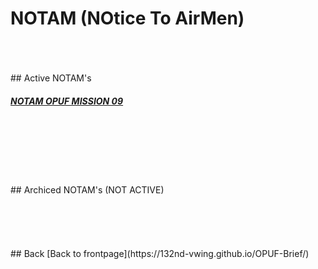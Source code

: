 # NOTAM (NOtice To AirMen)
<br>
<br>
<br>
## Active NOTAM's

##### [NOTAM OPUF MISSION 09](/OPUF-Brief/Docs/NOTAM/NOTAM_09.html)
<br>
<br>
<br>
<br>
<br>
<br>
## Archiced NOTAM's (NOT ACTIVE)
<br>
<br>
<br>
<br>
<br>
<br>
## Back
[Back to frontpage](https://132nd-vwing.github.io/OPUF-Brief/)
